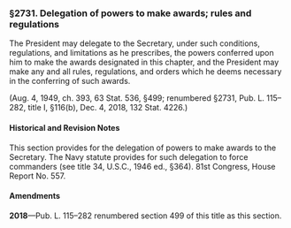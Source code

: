 ### §2731. Delegation of powers to make awards; rules and regulations ###

The President may delegate to the Secretary, under such conditions, regulations, and limitations as he prescribes, the powers conferred upon him to make the awards designated in this chapter, and the President may make any and all rules, regulations, and orders which he deems necessary in the conferring of such awards.

(Aug. 4, 1949, ch. 393, 63 Stat. 536, §499; renumbered §2731, Pub. L. 115–282, title I, §116(b), Dec. 4, 2018, 132 Stat. 4226.)

#### Historical and Revision Notes ####

This section provides for the delegation of powers to make awards to the Secretary. The Navy statute provides for such delegation to force commanders (see title 34, U.S.C., 1946 ed., §364). 81st Congress, House Report No. 557.

#### Amendments ####

**2018**—Pub. L. 115–282 renumbered section 499 of this title as this section.